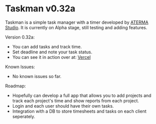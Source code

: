 # Taskman v0.32a

Taskman is a simple task manager with a timer developed by [ATERMA Studio](https://aterma.io). It is currently on Alpha stage, still testing and adding features.

Version 0.32a:

- You can add tasks and track time.
- Set deadline and note your task status.
- You can see it in action over at: [Vercel](https://atermataskman.vercel.app/)

Known Issues:

- No known issues so far.

Roadmap:

- Hopefully can develop a full app that allows you to add projects and track each project's time and show reports from each project.
- Login and each user should have their own tasks.
- Integration with a DB to store timesheets and tasks on each client seperately.
